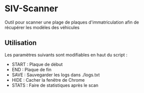 # SIV-Scanner
Outil pour scanner une plage de plaques d'immatriculation afin de récupérer les modèles des véhicules

## Utilisation
Les paramètres suivants sont modifiables en haut du script :
- START : Plaque de début
- END : Plaque de fin
- SAVE : Sauvegarder les logs dans ./logs.txt
- HIDE : Cacher la fenêtre de Chrome
- STATS : Faire de statistiques après le scan
